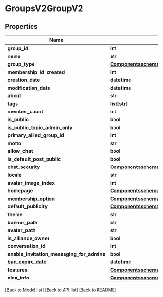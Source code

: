 # GroupsV2GroupV2

## Properties
Name | Type | Description | Notes
------------ | ------------- | ------------- | -------------
**group_id** | **int** |  | [optional] 
**name** | **str** |  | [optional] 
**group_type** | [**ComponentsschemasGroupsV2GroupType**](ComponentsschemasGroupsV2GroupType.md) |  | [optional] 
**membership_id_created** | **int** |  | [optional] 
**creation_date** | **datetime** |  | [optional] 
**modification_date** | **datetime** |  | [optional] 
**about** | **str** |  | [optional] 
**tags** | **list[str]** |  | [optional] 
**member_count** | **int** |  | [optional] 
**is_public** | **bool** |  | [optional] 
**is_public_topic_admin_only** | **bool** |  | [optional] 
**primary_allied_group_id** | **int** |  | [optional] 
**motto** | **str** |  | [optional] 
**allow_chat** | **bool** |  | [optional] 
**is_default_post_public** | **bool** |  | [optional] 
**chat_security** | [**ComponentsschemasGroupsV2ChatSecuritySetting**](ComponentsschemasGroupsV2ChatSecuritySetting.md) |  | [optional] 
**locale** | **str** |  | [optional] 
**avatar_image_index** | **int** |  | [optional] 
**homepage** | [**ComponentsschemasGroupsV2GroupHomepage**](ComponentsschemasGroupsV2GroupHomepage.md) |  | [optional] 
**membership_option** | [**ComponentsschemasGroupsV2MembershipOption**](ComponentsschemasGroupsV2MembershipOption.md) |  | [optional] 
**default_publicity** | [**ComponentsschemasGroupsV2GroupPostPublicity**](ComponentsschemasGroupsV2GroupPostPublicity.md) |  | [optional] 
**theme** | **str** |  | [optional] 
**banner_path** | **str** |  | [optional] 
**avatar_path** | **str** |  | [optional] 
**is_alliance_owner** | **bool** |  | [optional] 
**conversation_id** | **int** |  | [optional] 
**enable_invitation_messaging_for_admins** | **bool** |  | [optional] 
**ban_expire_date** | **datetime** |  | [optional] 
**features** | [**ComponentsschemasGroupsV2GroupFeatures**](ComponentsschemasGroupsV2GroupFeatures.md) |  | [optional] 
**clan_info** | [**ComponentsschemasGroupsV2GroupV2ClanInfoAndInvestment**](ComponentsschemasGroupsV2GroupV2ClanInfoAndInvestment.md) |  | [optional] 

[[Back to Model list]](../README.md#documentation-for-models) [[Back to API list]](../README.md#documentation-for-api-endpoints) [[Back to README]](../README.md)



